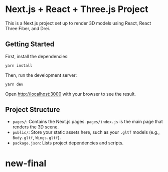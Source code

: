 # Next.js + React + Three.js Project

This is a Next.js project set up to render 3D models using React, React Three Fiber, and Drei.

## Getting Started

First, install the dependencies:

```bash
yarn install
```

Then, run the development server:

```bash
yarn dev
```

Open [http://localhost:3000](http://localhost:3000) with your browser to see the result.

## Project Structure

- `pages/`: Contains the Next.js pages. `pages/index.js` is the main page that renders the 3D scene.
- `public/`: Store your static assets here, such as your `.gltf` models (e.g., `Body.gltf`, `Wings.gltf`).
- `package.json`: Lists project dependencies and scripts.
# new-final
